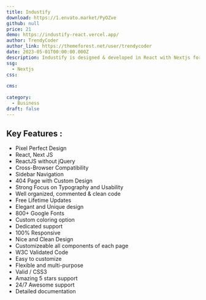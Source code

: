 ```yaml
---
title: Industify
download: https://1.envato.market/PyOZve
github: null
price: 21
demo: https://industify-react.vercel.app/
author: TrendyCoder
author_link: https://themeforest.net/user/trendycoder
date: 2023-05-01T00:00:00.000Z
description: Industify is designed & developed in React with Nextjs for onepage application for all types of modern industry and construction websites.
ssg:
  - Nextjs
css:
  
cms:
  
category:
  - Business
draft: false
---
```

## Key Features :

- Pixel Perfect Design
- React, Next JS
- ReactJS without jQuery
- Cross-Browser Compatibility
- Sidebar Navigation
- 404 Page with Custom Design
- Strong Focus on Typography and Usability
- Well organized, commented & clean code
- Free Lifetime Updates
- Elegant and Unique design
- 800+ Google Fonts
- Custom coloring option
- Dedicated support
- 100% Responsive
- Nice and Clean Design
- Customizeable all components of each page
- W3C Validated Code
- Easy to customize
- Flexible and multi-purpose
- Valid / CSS3
- Amazing 5 stars support
- 24/7 Awesome support
- Detailed documentation